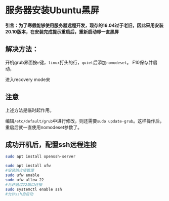 # 服务器安装Ubuntu黑屏

**引言：为了寒假能够使用服务器远程开发，现存的16.04过于老旧，因此采用安装20.10版本，在安装完成提示重启后，重新启动却一直黑屏**

## 解决方法：

开机grub界面按`e`键，`linux`打头的行，`quiet`后添加`nomodeset`。
 F10保存并启动，

进入recovery mode来

## 注意

上述方法是临时起作用。

编辑`/etc/default/grub`中进行修改，则还需要`sudo update-grub`。这样操作后，重启后就一直使用nomodeset参数了。

## 成功开机后，配置ssh远程连接

```bash
sudo apt install openssh-server

sudo apt install ufw
#安装防火墙管理
sudo ufw enable
sudo ufw allow 22
#允许通过22端口连接
sudo systemctl enable ssh
#允许ssh自启动
```

